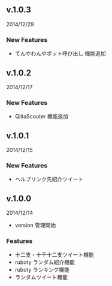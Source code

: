 ## v.1.0.3
2014/12/29

### New Features
* てんやわんやボット呼び出し 機能追加

## v.1.0.2
2014/12/17

### New Features
* QiitaScouter 機能追加

## v.1.0.1
2014/12/15

### New Features
* ヘルプリンク先紹介ツイート

## v.1.0.0
2014/12/14

* version 管理開始

### Features
* 十二支・十干十二支ツイート機能
* ruboty ランダム紹介機能
* ruboty ランキング機能
* ランダムツイート機能
